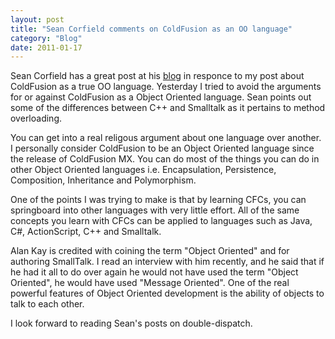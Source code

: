 ```yaml
---
layout: post
title: "Sean Corfield comments on ColdFusion as an OO language"
category: "Blog"
date: 2011-01-17
---
```



Sean Corfield has a great post at his [blog](http://corfield.org/entry/Overloading_is_not_OO) in responce to my post about ColdFusion as a true OO language. Yesterday I tried to avoid the arguments for or against ColdFusion as a Object Oriented language. Sean points out some of the differences between C++ and Smalltalk as it pertains to method overloading.

You can get into a real religous argument about one language over another. I personally consider ColdFusion to be an Object Oriented language since the release of ColdFusion MX. You can do most of the things you can do in other Object Oriented languages i.e. Encapsulation, Persistence, Composition, Inheritance and Polymorphism.

One of the points I was trying to make is that by learning CFCs, you can springboard into other languages with very little effort. All of the same concepts you learn with CFCs can be applied to languages such as Java, C#, ActionScript, C++ and Smalltalk.

Alan Kay is credited with coining the term "Object Oriented" and for authoring SmallTalk. I read an interview with him recently, and he said that if he had it all to do over again he would not have used the term "Object Oriented", he would have used "Message Oriented". One of the real powerful features of Object Oriented development is the ability of objects to talk to each other.

I look forward to reading Sean's posts on double-dispatch.
